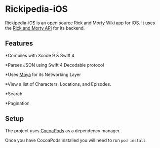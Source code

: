# Rickipedia-iOS
Rickipedia-iOS is an open source Rick and Morty Wiki app for iOS. It uses the [Rick and Morty API](https://rickandmortyapi.com/) for its backend.

## Features
*Compiles with Xcode 9 & Swift 4

*Parses JSON using Swift 4 Decodable protocol

*Uses [Moya](https://github.com/Moya/Moya) for its Networking Layer

*View a list of Characters, Locations, and Episodes.

*Search

*Pagination

## Setup
The project uses [CocoaPods](https://cocoapods.org/) as a dependency manager.

Once you have CocoaPods installed you will need to run `pod install`.
